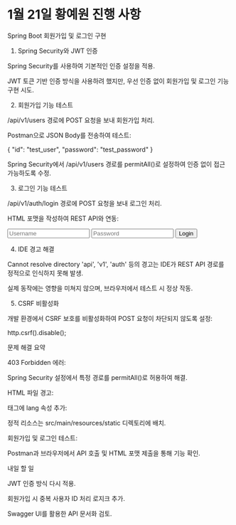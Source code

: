 # 1월 21일 황예원 진행 사항

Spring Boot 회원가입 및 로그인 구현

1. Spring Security와 JWT 인증

Spring Security를 사용하여 기본적인 인증 설정을 적용.

JWT 토큰 기반 인증 방식을 사용하려 했지만, 우선 인증 없이 회원가입 및 로그인 기능 구현 시도.

2. 회원가입 기능 테스트

/api/v1/users 경로에 POST 요청을 보내 회원가입 처리.

Postman으로 JSON Body를 전송하여 테스트:

{
"id": "test_user",
"password": "test_password"
}

Spring Security에서 /api/v1/users 경로를 permitAll()로 설정하여 인증 없이 접근 가능하도록 수정.

3. 로그인 기능 테스트

/api/v1/auth/login 경로에 POST 요청을 보내 로그인 처리.

HTML 포맷을 작성하여 REST API와 연동:

<form method="post" action="/api/v1/auth/login">
    <input type="text" name="id" placeholder="Username">
    <input type="password" name="password" placeholder="Password">
    <button type="submit">Login</button>
</form>

4. IDE 경고 해결

Cannot resolve directory 'api', 'v1', 'auth' 등의 경고는 IDE가 REST API 경로를 정적으로 인식하지 못해 발생.

실제 동작에는 영향을 미쳐지 않으며, 브라우저에서 테스트 시 정상 작동.

5. CSRF 비활성화

개발 환경에서 CSRF 보호를 비활성화하여 POST 요청이 차단되지 않도록 설정:

http.csrf().disable();

문제 해결 요약

403 Forbidden 에러:

Spring Security 설정에서 특정 경로를 permitAll()로 허용하여 해결.

HTML 파일 경고:

<html> 태그에 lang 속성 추가:

<html lang="en">

정적 리소스는 src/main/resources/static 디렉토리에 배치.

회원가입 및 로그인 테스트:

Postman과 브라우저에서 API 호출 및 HTML 포맷 제출을 통해 기능 확인.

내일 할 일

JWT 인증 방식 다시 적용.

회원가입 시 중복 사용자 ID 처리 로지크 추가.

Swagger UI를 활용한 API 문서화 검토.
